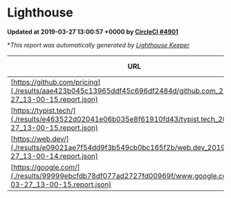 
# Lighthouse

**Updated at 2019-03-27 13:00:57 +0000 by [CircleCI #4901](https://circleci.com/gh/ItinerisLtd/lighthouse-keeper-example/4901)**

**This report was automatically generated by [Lighthouse Keeper](https://github.com/itinerisltd/lighthouse-keeper)*

| URL | Performance | Accessibility | Best Practices | SEO | PWA | Updated At |
| --- | --- | --- | --- | --- | --- | --- |
| [https://github.com/pricing](./results/aae423b045c13965ddf45c696df2484d/github.com_2019-03-27_13-00-15.report.json) | 0.88 | 0.89 | 0.93 | 0.9 | 0.58 | 2019-03-27T13:00:15.864Z |
| [https://typist.tech/](./results/e463522d02041e06b035e8f61910fd43/typist.tech_2019-03-27_13-00-15.report.json) | 1 |  |  |  |  | 2019-03-27T13:00:15.820Z |
| [https://web.dev/](./results/e09021ae7f54dd9f3b549cb0bc165f2b/web.dev_2019-03-27_13-00-14.report.json) | 0.94 | 0.93 | 1 | 0.96 | 1 | 2019-03-27T13:00:14.137Z |
| [https://google.com/](./results/99999ebcfdb78df077ad2727fd00969f/www.google.com_2019-03-27_13-00-15.report.json) | 0.96 | 0.71 | 0.93 | 0.82 | 0.58 | 2019-03-27T13:00:15.676Z |
